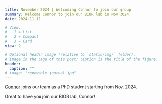 ```yaml
---
title: November 2024 | Welcoming Connor to join our group
summary: Welcome Connor to join our BIOR lab in Nov 2024.
date: 2024-11-11

# View.
#   1 = List
#   2 = Compact
#   3 = Card
view: 2

# Optional header image (relative to `static/img/` folder).
# image in the page of this post; caption is the title of the figure.
header:
  caption: ""   
# image: "renewable_journal.jpg"   
---
```


[Connor](https://maomaohu.net/author/connor-aucremanne/) joins our team as a PhD student starting from Nov. 2024.

Great to have you join our BIOR lab, Connor!
